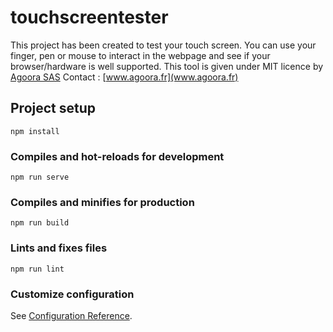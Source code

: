# touchscreentester
This project has been created to test your touch screen.
You can use your finger, pen or mouse to interact in the webpage and see if your browser/hardware is well supported.
This tool is given under MIT licence by [Agoora SAS](www.agoora.fr)
Contact : [www.agoora.fr](www.agoora.fr)

## Project setup
```
npm install
```

### Compiles and hot-reloads for development
```
npm run serve
```

### Compiles and minifies for production
```
npm run build
```

### Lints and fixes files
```
npm run lint
```

### Customize configuration
See [Configuration Reference](https://cli.vuejs.org/config/).
